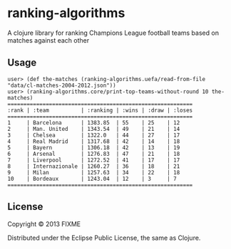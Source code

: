 # ranking-algorithms

A clojure library for ranking Champions League football teams based on matches against each other

## Usage
    user> (def the-matches (ranking-algorithms.uefa/read-from-file "data/cl-matches-2004-2012.json"))        
    user> (ranking-algorithms.core/print-top-teams-without-round 10 the-matches)
    ==========================================================
    :rank | :team          | :ranking | :wins | :draw | :loses
    ==========================================================
    1     | Barcelona      | 1383.85  | 55    | 25    | 12    
    2     | Man. United    | 1343.54  | 49    | 21    | 14    
    3     | Chelsea        | 1322.0   | 44    | 27    | 17    
    4     | Real Madrid    | 1317.68  | 42    | 14    | 18    
    5     | Bayern         | 1306.18  | 42    | 13    | 19    
    6     | Arsenal        | 1276.83  | 47    | 21    | 18    
    7     | Liverpool      | 1272.52  | 41    | 17    | 17    
    8     | Internazionale | 1260.27  | 36    | 18    | 21    
    9     | Milan          | 1257.63  | 34    | 22    | 18    
    10    | Bordeaux       | 1243.04  | 12    | 3     | 7     
    ==========================================================
        

## License

Copyright © 2013 FIXME

Distributed under the Eclipse Public License, the same as Clojure.

